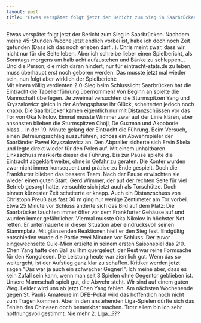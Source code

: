 ```yaml
---
layout: post
title: "Etwas verspätet folgt jetzt der Bericht zum Sieg in Saarbrücken."
---
```


Etwas verspätet folgt jetzt der Bericht zum Sieg in Saarbrücken. Nachdem meine 45-Stunden-Woche jetzt endlich vorbei ist, habe ich doch noch Zeit gefunden (Dass ich das noch erleben darf...). Chris meint zwar, dass wir nicht nur für die Seite leben. Aber ich schreibe lieber einen Spielbericht, als Sonntags morgens um halb acht aufzustehen und Bänke zu schleppen... Und die Person, die mich daran hindert, nur für eintracht-stats.de zu leben, muss überhaupt erst noch geboren werden. Das musste jetzt mal wieder sein, nun folgt aber wirklich der Spielbericht:  
Mit einem völlig verdienten 2:0-Sieg beim Schlusslicht Saarbrücken hat die Eintracht die Tabellenführung übernommen! Von Beginn an spielte die Mannschaft überlegen. Je zweimal versuchten die Sturmspitzen Yang und Kryszalowicz gleich in der Anfangsphase ihr Glück, scheiterten jedoch noch knapp. Die Saarbrücker kamen eigentlich nur mit Distanzschüssen vor das Tor von Oka Nikolov. Einmal musste Wimmer zwar auf der Linie klären, aber ansonsten blieben die Sturmspitzen Choji, De Guzman und Akpoborie blass... In der 19. Minute gelang der Eintracht die Führung. Beim Versuch, einen Befreiungsschlag auszuführen, schoss ein Abwehrspieler der Saarländer Pawel Kryszalowicz an. Den Abpraller sicherte sich Ervin Skela und legte direkt wieder für den Polen auf. Mit einem unhaltbaren Linksschuss markierte dieser die Führung. Bis zur Pause spielte die Eintracht abgeklärt weiter, ohne in Gefahr zu geraten. Die Konter wurden zwar nicht immer konsequent und präzise zu Ende gespielt. Doch die Frankfurter blieben das bessere Team. Nach der Pause erwischten sie wieder einen guten Start. Gerd Wimmer, der auf der rechten Seite für viel Betrieb gesorgt hatte, versuchte sich jetzt auch als Torschütze. Doch binnen kürzester Zeit scheiterte er knapp. Auch ein Distanzschuss von Christoph Preuß aus fast 30 m ging nur wenige Zentimeter am Tor vorbei. Etwa 25 Minute vor Schluss änderte sich das Bild auf dem Platz: Die Saarbrücker tauchten immer öfter vor dem Frankfurter Gehäuse auf und wurden immer gefährlicher. Viermal musste Oka Nikolov in höchster Not retten. Er untermauerte in dieser Situation aber eindrucksvoll seinen Stammplatz. Mit glänzenden Reaktionen hielt er den Sieg fest. Endgültig entschieden wurde die Partie zwei Minuten vor Schluss. Der zuvor eingewechselte Guie-Mien erzielte in seinem ersten Saisonspiel das 2:0. Chen Yang hatte den Ball zu ihm quergelegt, der Rest war reine Formsache für den Kongolesen. Die Leistung heute war ziemlich gut. Wenn das so weitergeht, ist der Aufstieg ganz klar zu schaffen. Kritiker werden jetzt sagen "Das war ja auch ein schwacher Gegner!". Ich meine aber, dass es kein Zufall sein kann, wenn man seit 3 Spielen ohne Gegentor geblieben ist. Unsere Mannschaft spielt gut, die Abwehr steht. Wir sind auf einem guten Weg. Leider wird uns ab jetzt Chen Yang fehlen. Am nächsten Wochenende gegen St. Paulis Amateure im DFB-Pokal wird das hoffentlich noch nicht zum Tragen kommen. Aber in den anstehenden Liga-Spielen dürfte sich das Fehlen des Chinesen doch bemerkbar machen. Trotz allem bin ich sehr hoffnungsvoll gestimmt. Nie mehr 2. Liga...???
